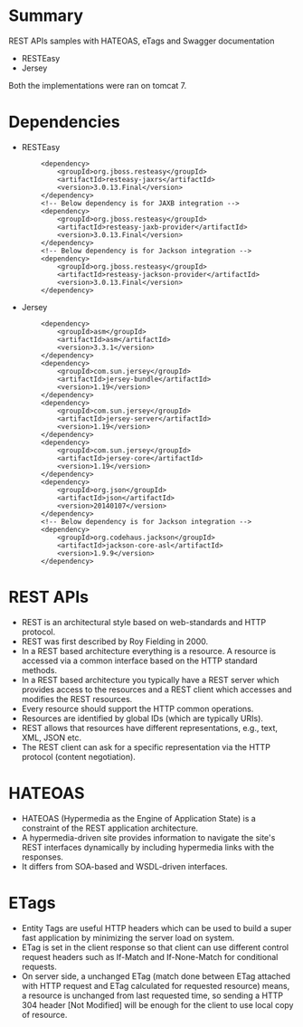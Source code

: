 # Summary
REST APIs samples with HATEOAS, eTags and Swagger documentation
- RESTEasy
- Jersey

Both the implementations were ran on tomcat 7.

# Dependencies

- RESTEasy
```
		<dependency>
			<groupId>org.jboss.resteasy</groupId>
			<artifactId>resteasy-jaxrs</artifactId>
			<version>3.0.13.Final</version>
		</dependency>
		<!-- Below dependency is for JAXB integration -->
		<dependency>
			<groupId>org.jboss.resteasy</groupId>
			<artifactId>resteasy-jaxb-provider</artifactId>
			<version>3.0.13.Final</version>
		</dependency>
		<!-- Below dependency is for Jackson integration -->
		<dependency>
			<groupId>org.jboss.resteasy</groupId>
			<artifactId>resteasy-jackson-provider</artifactId>
			<version>3.0.13.Final</version>
		</dependency>
```
- Jersey
```
		<dependency>
			<groupId>asm</groupId>
			<artifactId>asm</artifactId>
			<version>3.3.1</version>
		</dependency>
		<dependency>
			<groupId>com.sun.jersey</groupId>
			<artifactId>jersey-bundle</artifactId>
			<version>1.19</version>
		</dependency>
		<dependency>
			<groupId>com.sun.jersey</groupId>
			<artifactId>jersey-server</artifactId>
			<version>1.19</version>
		</dependency>
		<dependency>
			<groupId>com.sun.jersey</groupId>
			<artifactId>jersey-core</artifactId>
			<version>1.19</version>
		</dependency>
		<dependency>
			<groupId>org.json</groupId>
			<artifactId>json</artifactId>
			<version>20140107</version>
		</dependency>
		<!-- Below dependency is for Jackson integration -->
		<dependency>
			<groupId>org.codehaus.jackson</groupId>
			<artifactId>jackson-core-asl</artifactId>
			<version>1.9.9</version>
		</dependency>
```

# REST APIs
- REST is an architectural style based on web-standards and HTTP protocol. 
- REST was first described by Roy Fielding in 2000.
- In a REST based architecture everything is a resource. A resource is accessed via a common interface based on the HTTP standard methods.
- In a REST based architecture you typically have a REST server which provides access to the resources and a REST client which accesses and modifies the REST resources.
- Every resource should support the HTTP common operations.
- Resources are identified by global IDs (which are typically URIs).
- REST allows that resources have different representations, e.g., text, XML, JSON etc.
- The REST client can ask for a specific representation via the HTTP protocol (content negotiation).

# HATEOAS
- HATEOAS (Hypermedia as the Engine of Application State) is a constraint of the REST application architecture.
- A hypermedia-driven site provides information to navigate the site's REST interfaces dynamically by including hypermedia links with the responses.
- It differs from SOA-based and WSDL-driven interfaces.

# ETags
- Entity Tags are useful HTTP headers which can be used to build a super fast application by minimizing the server load on system.
- ETag is set in the client response so that client can use different control request headers such as If-Match and If-None-Match for conditional requests.
- On server side, a unchanged ETag (match done between ETag attached with HTTP request and ETag calculated for requested resource) means, a resource is unchanged from last requested time, so sending a HTTP 304 header [Not Modified] will be enough for the client to use local copy of resource.

